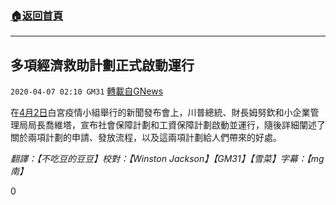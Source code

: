 ###  [:house:返回首頁](https://github.com/ourhimalayas/txt)
---

## 多項經濟救助計劃正式啟動運行
`2020-04-07 02:10 GM31` [轉載自GNews](https://gnews.org/zh-hant/164565/)

在[4月2日](https://youtu.be/HqnHa9jRRlU)白宮疫情小組舉行的新聞發布會上，川普總統、財長姆努欽和小企業管理局局長喬維塔，宣布社會保障計劃和工資保障計劃啟動並運行，隨後詳細闡述了關於兩項計劃的申請、發放流程，以及這兩項計劃給人們帶來的好處。

*翻譯：【不吃豆的豆豆】校對：【Winston Jackson】【GM31】【雪菜】字幕：【mg南】*

0
